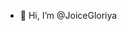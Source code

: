 - 👋 Hi, I’m @JoiceGloriya



<!---
JoiceGloriya/JoiceGloriya is a ✨ special ✨ repository because its `README.md` (this file) appears on your GitHub profile.
You can click the Preview link to take a look at your changes.
--->
